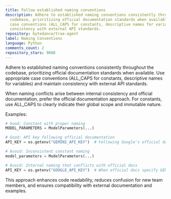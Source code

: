 ```yaml
---
title: Follow established naming conventions
description: Adhere to established naming conventions consistently throughout the
  codebase, prioritizing official documentation standards when available. Use appropriate
  case conventions (ALL_CAPS for constants, descriptive names for variables) and maintain
  consistency with external API standards.
repository: bytedance/trae-agent
label: Naming Conventions
language: Python
comments_count: 2
repository_stars: 9088
---
```


Adhere to established naming conventions consistently throughout the codebase, prioritizing official documentation standards when available. Use appropriate case conventions (ALL_CAPS for constants, descriptive names for variables) and maintain consistency with external API standards.

When naming conflicts arise between internal consistency and official documentation, prefer the official documentation approach. For constants, use ALL_CAPS to clearly indicate their global scope and immutable nature.

Examples:
```python
# Good: Constant with proper naming
MODEL_PARAMETERS = ModelParameters(...)

# Good: API key following official documentation
API_KEY = os.getenv("GEMINI_API_KEY")  # Following Google's official docs

# Avoid: Inconsistent constant naming
model_parameters = ModelParameters(...)

# Avoid: Internal naming that conflicts with official docs
API_KEY = os.getenv("GOOGLE_API_KEY")  # When official docs specify GEMINI_API_KEY
```

This approach enhances code readability, reduces confusion for new team members, and ensures compatibility with external documentation and examples.
